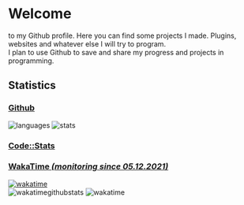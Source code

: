 # Welcome 
to my Github profile. Here you can find some projects I made. Plugins, websites and whatever else I will try to program.  
I plan to use Github to save and share my progress and projects in programming.
## Statistics
### [Github](https://github.com/FuntyGithub)
![languages](https://github-readme-stats-dun-chi.vercel.app/api/top-langs/?username=FuntyGithub&hide_title=true&bg_color=0d1117&text_color=f0f6fc&hide_border=false)
![stats](https://github-readme-stats-dun-chi.vercel.app/api?username=FuntyGithub&show_icons=true&hide_title=true&include_all_commits=true&count_private=true&bg_color=0d1117&text_color=f0f6fc&hide_border=false)
### [Code::Stats](https://codestats.net/users/Funty)
### [WakaTime *(monitoring since 05.12.2021)*](https://wakatime.com/@Funty)
[![wakatime](https://wakatime.com/badge/user/6dcad35f-5e14-44f1-8e50-62062cfd7011.svg)](https://wakatime.com/@6dcad35f-5e14-44f1-8e50-62062cfd7011)  
![wakatimegithubstats](https://github-readme-stats-dun-chi.vercel.app/api/wakatime/?username=Funty&hide_title=true&bg_color=0d1117&text_color=f0f6fc&hide_border=false) 
![wakatime](https://wakatime.com/share/@Funty/5393c2f7-2fec-4d7c-b165-697b2559eab4.svg) 
